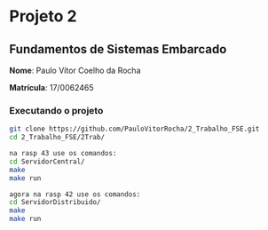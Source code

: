 # Projeto 2
## Fundamentos de Sistemas Embarcado

**Nome**: Paulo Vítor Coelho da Rocha

**Matrícula**: 17/0062465

### Executando o projeto
```sh
git clone https://github.com/PauloVitorRocha/2_Trabalho_FSE.git
cd 2_Trabalho_FSE/2Trab/

na rasp 43 use os comandos:
cd ServidorCentral/
make
make run

agora na rasp 42 use os comandos:
cd ServidorDistribuido/
make
make run
```
